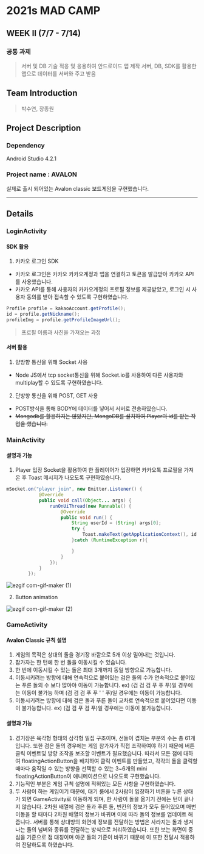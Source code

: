 # 2021s MAD CAMP
## WEEK II (7/7 - 7/14)
### 공통 과제
> 서버 및 DB 기술 적응 및 응용하여 안드로이드 앱 제작
서버, DB, SDK를 활용한 앱으로 데이터를 서버와 주고 받음

## Team Introduction
>박수연, 장종원

## Project Description
### Dependency
Android Studio 4.2.1

### Project name : AVALON
실제로 출시 되어있는 Avalon classic 보드게임을 구현했습니다.

---
## Details
### LoginActivity
#### SDK 활용
1. 카카오 로그인 SDK
- 카카오 로그인은 카카오 카카오계정과 앱을 연결하고 토큰을 발급받아 카카오 API를 사용했습니다. 
- 카카오 API를 통해 사용자의 카카오계정의 프로필 정보를 제공받았고, 로그인 시 사용자 동의를 받아 접속할 수 있도록 구현하였습니다.

```java
Profile profile = kakaoAccount.getProfile();
id = profile.getNickname();
profileImg = profile.getProfileImageUrl();
```
> 프로필 이름과 사진을 가져오는 과정

#### 서버 활용
1. 양방향 통신을 위해 Socket 사용

+ Node JS에서 tcp socket통신을 위해 Socket.io를 사용하여 다른 사용자와 multiplay할 수 있도록 구현하였습니다.

2. 단방향 통신을 위해 POST, GET 사용
+ POST방식을 통해 BODY에 데이터를 넣어서 서버로 전송하였습니다.
+ ~~Mongodb를 활용하지는 않았지만, MongoDB를 설치하여 Player의 id를 받는 작업을 했습니다.~~

### MainActivity 
#### 셜명과 기능
1. Player 입장
Socket을 활용하여 한 플레이어가 입장하면 카카오톡 프로필을 가져온 후 Toast 메시지가 나오도록 구현하였습니다. 
```java
mSocket.on("player join", new Emitter.Listener() {
            @Override
            public void call(Object... args) {
                runOnUiThread(new Runnable() {
                    @Override
                    public void run() {
                        String userId = (String) args[0];
                        try {
                            Toast.makeText(getApplicationContext(), id + "님이 입장하셨습니다.", Toast.LENGTH_SHORT).show();
                        }catch (RuntimeException r){

                        }
                    }
                });
            }
        });
```

![ezgif com-gif-maker (1)](https://user-images.githubusercontent.com/77282190/125491647-687c3ad3-59e5-40c0-b8dd-cfc376a74412.gif)

2. Button animation


![ezgif com-gif-maker (2)](https://user-images.githubusercontent.com/77282190/125492238-1795e984-1e1c-4a41-881b-72be9e7a783a.gif)


### GameActivity
#### Avalon Classic 규칙 설명
1. 게임의 목적은 상대의 돌을 경기장 바깥으로 5개 이상 밀어내는 것입니다.
2. 참가자는 한 턴에 한 번 돌을 이동시킬 수 있습니다.
3. 한 번에 이동시킬 수 있는 돌은 최대 3개까지 동일 방향으로 가능합니다.
4. 이동시키려는 방향에 대해 연속적으로 붙어있는 검은 돌의 수가 연속적으로 붙어있는 푸른 돌의 수 보다 많아야 이동이 가능합니다.
ex) (검 검 검 푸 푸 푸)일 경우에는 이동이 불가능 하며 (검 검 검 푸 푸 ' ' 푸)일 경우에는 이동이 가능합니다.
4. 이동시키려는 방향에 대해 검은 돌과 푸른 돌이 교차로 연속적으로 붙어있다면 이동이 불가능합니다.
ex) (검 검 푸 검 푸)일 경우에는 이동이 불가능합니다.
#### 셜명과 기능
1. 경기장은 육각형 형태의 삼각형 밀집 구조이며, 선들이 겹치는 부분의 수는 총 61개 입니다. 또한 검은 돌의 경우에는 게임 참가자가 직접 조작하여야 하기 때문에 버튼 클릭 이벤트및 방향 조작을 보조할 이벤트가 필요했습니다. 따라서 모든 점에 대하여 floatingActionButton을 배치하여 클릭 이벤트를 만들었고, 각각의 돌을 클릭할 때마다 움직일 수 있는 방향을 선택할 수 있는 3~6개의 mini floatingActionButton이 애니메이션으로 나오도록 구현했습니다. 
2. 기능적인 부분은 게임 규칙 설명에 적혀있는 모든 사항을 구현하였습니다.
3. 두 사람이 하는 게임이기 때문에, 대기 룸에서 2사람이 입장하기 버튼을 누른 상태가 되면 GameActivity로 이동하게 되며, 한 사람이 돌을 옮기기 전에는 턴이 끝나지 않습니다. 2차원 배열에 검은 돌과 푸른 돌, 빈칸의 정보가 모두 들어있으며 매번 이동을 할 때마다 2차원 배열의 정보가 바뀌며 이에 따라 돌의 정보를 업데이트 해줍니다. 서버를 통해 상대방의 화면에 정보를 전달하는 방법은 사라지는 돌과 생겨나는 돌의 넘버와 종류를 전달하는 방식으로 처리하였습니다. 또한 보는 화면이 중심을 기준으로 점 대칭이며 아군 돌의 기준이 바뀌기 때문에 이 또한 전달시 적용하여 전달하도록 하였습니다. 



